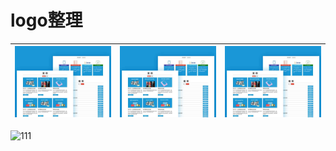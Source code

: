 # logo整理
![LOGO-01](/img/00f27959a01fdea801211d25f1296e.jpg) | ![LOGO-01](/img/00f27959a01fdea801211d25f1296e.jpg) | ![LOGO-01](/img/00f27959a01fdea801211d25f1296e.jpg)
------------ | ------------- | ------------- |

![111](./image/img/00f27959a01fdea801211d25f1296e.jpg)
